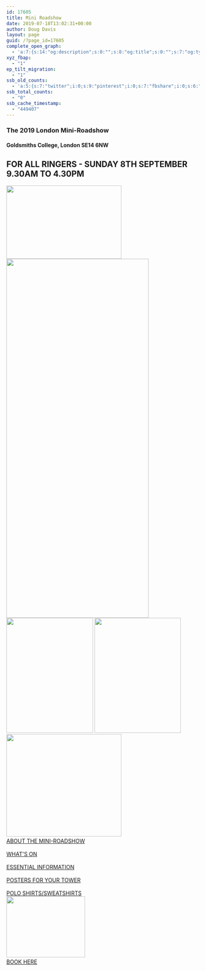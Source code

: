 ```yaml
---
id: 17605
title: Mini Roadshow
date: 2019-07-18T13:02:31+00:00
author: Doug Davis
layout: page
guid: /?page_id=17605
complete_open_graph:
  - 'a:7:{s:14:"og:description";s:0:"";s:8:"og:title";s:0:"";s:7:"og:type";s:0:"";s:12:"twitter:card";s:7:"summary";s:15:"twitter:creator";s:0:"";s:19:"twitter:description";s:0:"";s:8:"og:image";s:0:"";}'
xyz_fbap:
  - "1"
ep_tilt_migration:
  - "1"
ssb_old_counts:
  - 'a:5:{s:7:"twitter";i:0;s:9:"pinterest";i:0;s:7:"fbshare";i:0;s:6:"reddit";i:0;s:6:"tumblr";N;}'
ssb_total_counts:
  - "0"
ssb_cache_timestamp:
  - "449407"
---
```

### The 2019 London Mini-Roadshow

#### Goldsmiths College, London SE14 6NW

## FOR ALL RINGERS - SUNDAY 8TH SEPTEMBER 9.30AM TO 4.30PM

<img loading="lazy" width="300" height="191" src="https://cccbr.org.uk/wp-content/uploads/2019/05/london2019_logo-300x191.jpg" alt="" srcset="https://cccbr.org.uk/wp-content/uploads/2019/05/london2019_logo-300x191.jpg 300w, https://cccbr.org.uk/wp-content/uploads/2019/05/london2019_logo.jpg 540w" sizes="(max-width: 300px) 100vw, 300px" />  
<img loading="lazy" width="371" height="936" src="https://cccbr.org.uk/wp-content/uploads/2019/07/rings.png" alt="" srcset="https://cccbr.org.uk/wp-content/uploads/2019/07/rings.png 371w, https://cccbr.org.uk/wp-content/uploads/2019/07/rings-119x300.png 119w, https://cccbr.org.uk/wp-content/uploads/2019/07/rings-300x757.png 300w" sizes="(max-width: 371px) 100vw, 371px" />  
<img loading="lazy" width="226" height="300" src="https://cccbr.org.uk/wp-content/uploads/2019/07/homepage_1-e1563458177775-226x300.jpg" alt="" srcset="https://cccbr.org.uk/wp-content/uploads/2019/07/homepage_1-e1563458177775-226x300.jpg 226w, https://cccbr.org.uk/wp-content/uploads/2019/07/homepage_1-e1563458177775-300x399.jpg 300w, https://cccbr.org.uk/wp-content/uploads/2019/07/homepage_1-e1563458177775.jpg 451w" sizes="(max-width: 226px) 100vw, 226px" />  
<img loading="lazy" width="225" height="300" src="https://cccbr.org.uk/wp-content/uploads/2019/07/homepage_2-225x300.jpg" alt="" srcset="https://cccbr.org.uk/wp-content/uploads/2019/07/homepage_2-225x300.jpg 225w, https://cccbr.org.uk/wp-content/uploads/2019/07/homepage_2-300x400.jpg 300w, https://cccbr.org.uk/wp-content/uploads/2019/07/homepage_2-600x800.jpg 600w, https://cccbr.org.uk/wp-content/uploads/2019/07/homepage_2.jpg 720w" sizes="(max-width: 225px) 100vw, 225px" />  
<img loading="lazy" width="300" height="267" src="https://cccbr.org.uk/wp-content/uploads/2019/07/homepage_3-300x267.jpg" alt="" srcset="https://cccbr.org.uk/wp-content/uploads/2019/07/homepage_3-300x267.jpg 300w, https://cccbr.org.uk/wp-content/uploads/2019/07/homepage_3.jpg 600w" sizes="(max-width: 300px) 100vw, 300px" />  
<a href="/about/annual-meetings/2019-meeting/mini-roadshow/about/" role="button"><br /> ABOUT THE MINI-ROADSHOW<br /> </a>  
<a href="/about/annual-meetings/2019-meeting/mini-roadshow/whats-on/" role="button"><br /> WHAT&apos;S ON<br /> </a>  
<a href="/about/annual-meetings/2019-meeting/mini-roadshow/essential-info/" role="button"><br /> ESSENTIAL INFORMATION<br /> </a>  
<a href="/about/annual-meetings/2019-meeting/mini-roadshow/posters/" role="button"><br /> POSTERS FOR YOUR TOWER<br /> </a>  
<a href="https://events./product/london-2019-shirts/" target="_blank" role="button" rel="noopener noreferrer"><br /> POLO SHIRTS/SWEATSHIRTS<br /> </a>  
<img loading="lazy" width="205" height="159" src="https://cccbr.org.uk/wp-content/uploads/2019/07/reserve.jpg" alt="" />  
<a href="https://events./product/annual-meeting-2019/" role="button"><br /> BOOK HERE<br /> </a>
